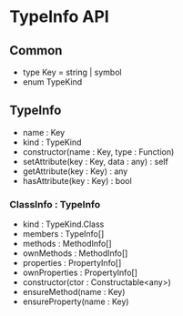 # TypeInfo API

## Common

- type Key = string | symbol
- enum TypeKind

## TypeInfo

- name : Key
- kind : TypeKind
- constructor(name : Key, type : Function)
- setAttribute(key : Key, data : any) : self
- getAttribute(key : Key) : any
- hasAttribute(key : Key) : bool

### ClassInfo : TypeInfo

- kind : TypeKind.Class
- members : TypeInfo[]
- methods : MethodInfo[]
- ownMethods : MethodInfo[]
- properties : PropertyInfo[]
- ownProperties : PropertyInfo[]
- constructor(ctor : Constructable\<any\>)
- ensureMethod(name : Key)
- ensureProperty(name : Key)
